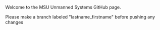 Welcome to the MSU Unmanned Systems GitHub page.

Please make a branch labeled "lastname_firstname" before pushing any changes
